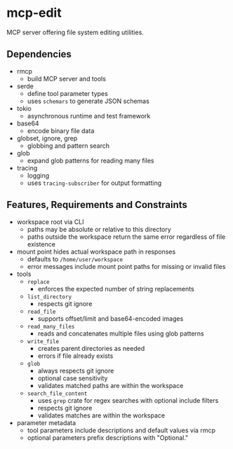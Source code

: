 # mcp-edit
MCP server offering file system editing utilities.

## Dependencies
- rmcp
  - build MCP server and tools
- serde
  - define tool parameter types
  - uses `schemars` to generate JSON schemas
- tokio
  - asynchronous runtime and test framework
- base64
  - encode binary file data
- globset, ignore, grep
  - globbing and pattern search
- glob
  - expand glob patterns for reading many files
- tracing
  - logging
  - uses `tracing-subscriber` for output formatting

## Features, Requirements and Constraints
- workspace root via CLI
  - paths may be absolute or relative to this directory
  - paths outside the workspace return the same error regardless of file existence
- mount point hides actual workspace path in responses
  - defaults to `/home/user/workspace`
  - error messages include mount point paths for missing or invalid files
- tools
  - `replace`
    - enforces the expected number of string replacements
  - `list_directory`
    - respects git ignore
  - `read_file`
    - supports offset/limit and base64-encoded images
  - `read_many_files`
    - reads and concatenates multiple files using glob patterns
  - `write_file`
    - creates parent directories as needed
    - errors if file already exists
  - `glob`
    - always respects git ignore
    - optional case sensitivity
    - validates matched paths are within the workspace
  - `search_file_content`
    - uses `grep` crate for regex searches with optional include filters
    - respects git ignore
    - validates matches are within the workspace
- parameter metadata
  - tool parameters include descriptions and default values via rmcp
  - optional parameters prefix descriptions with "Optional."
